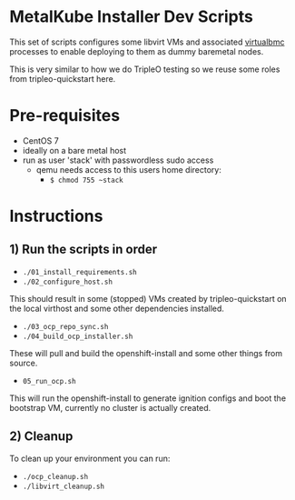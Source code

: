 MetalKube Installer Dev Scripts
===============================

This set of scripts configures some libvirt VMs and associated
[virtualbmc](https://docs.openstack.org/tripleo-docs/latest/install/environments/virtualbmc.html) processes to enable deploying to them as dummy baremetal nodes.

This is very similar to how we do TripleO testing so we reuse some roles
from tripleo-quickstart here.

# Pre-requisites

- CentOS 7
- ideally on a bare metal host
- run as user 'stack' with passwordless sudo access
  - qemu needs access to this users home directory:
    - `$ chmod 755 ~stack`

# Instructions

## 1) Run the scripts in order

- `./01_install_requirements.sh`
- `./02_configure_host.sh`

This should result in some (stopped) VMs created by tripleo-quickstart on the
local virthost and some other dependencies installed.

- `./03_ocp_repo_sync.sh`
- `./04_build_ocp_installer.sh`

These will pull and build the openshift-install and some other things from
source.

- `05_run_ocp.sh`

This will run the openshift-install to generate ignition configs and boot the
bootstrap VM, currently no cluster is actually created.

## 2) Cleanup

To clean up your environment you can run:

- `./ocp_cleanup.sh`
- `./libvirt_cleanup.sh`
